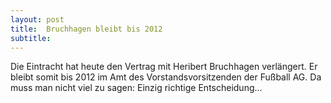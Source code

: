 ```yaml
---
layout: post
title:  Bruchhagen bleibt bis 2012
subtitle:  
---
```


Die Eintracht hat heute den Vertrag mit Heribert Bruchhagen verlängert. Er bleibt somit bis 2012 im Amt des Vorstandsvorsitzenden der Fußball AG. Da muss man nicht viel zu sagen: Einzig richtige Entscheidung...


